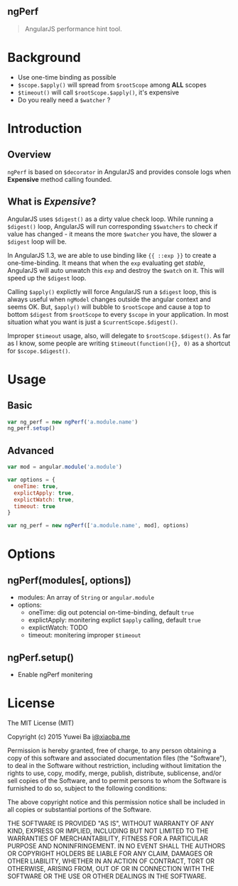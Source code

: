 ngPerf
------

> AngularJS performance hint tool.

# Background

* Use one-time binding as possible
* `$scope.$apply()` will spread from `$rootScope` among **ALL** scopes
* `$timeout()` will call `$rootScope.$apply()`, it's expensive
* Do you really need a `$watcher` ?

# Introduction

## Overview
`ngPerf` is based on `$decorator` in AngularJS and provides console logs when __Expensive__ method calling founded.

## What is _Expensive_?

AngularJS uses `$digest()` as a dirty value check loop. While running a `$digest()` loop, AngularJS will run corresponding `$$watchers` to check if value has changed - it means the more `$watcher` you have, the slower a `$digest` loop will be.

In AngularJS 1.3, we are able to use binding like `{{ ::exp }}` to create a one-time-binding. It means that when the `exp` evaluating get _stable_, AngularJS will auto unwatch this `exp` and destroy the `$watch` on it. This will speed up the `$digest` loop.

Calling `$apply()` explictly will force AngularJS run a `$digest` loop, this is always useful when `ngModel` changes outside the angular context and seems OK. But, `$apply()` will bubble to `$rootScope` and cause a top to bottom `$digest` from `$rootScope` to every `$scope` in your application. In most situation what you want is just a `$currentScope.$digest()`.

Improper `$timeout` usage, also, will delegate to `$rootScope.$digest()`. As far as I know, some people are writing `$timeout(function(){}, 0)` as a shortcut for `$scope.$digest()`.

# Usage

## Basic

```js
var ng_perf = new ngPerf('a.module.name')
ng_perf.setup()
```

## Advanced

```js
var mod = angular.module('a.module')

var options = {
  oneTime: true,
  explictApply: true,
  explictWatch: true,
  timeout: true
}

var ng_perf = new ngPerf(['a.module.name', mod], options)
```

# Options

## ngPerf(modules[, options])

* modules: An array of `String` or `angular.module`
* options:
  - oneTime: dig out potencial on-time-binding, default `true`
  - explictApply: monitering explict `$apply` calling, default `true`
  - explictWatch: TODO
  - timeout: monitering improper `$timeout`

## ngPerf.setup()

* Enable ngPerf monitering

# License

The MIT License (MIT)

Copyright (c) 2015 Yuwei Ba <i@xiaoba.me>

Permission is hereby granted, free of charge, to any person obtaining a copy
of this software and associated documentation files (the "Software"), to deal
in the Software without restriction, including without limitation the rights
to use, copy, modify, merge, publish, distribute, sublicense, and/or sell
copies of the Software, and to permit persons to whom the Software is
furnished to do so, subject to the following conditions:

The above copyright notice and this permission notice shall be included in all
copies or substantial portions of the Software.

THE SOFTWARE IS PROVIDED "AS IS", WITHOUT WARRANTY OF ANY KIND, EXPRESS OR
IMPLIED, INCLUDING BUT NOT LIMITED TO THE WARRANTIES OF MERCHANTABILITY,
FITNESS FOR A PARTICULAR PURPOSE AND NONINFRINGEMENT. IN NO EVENT SHALL THE
AUTHORS OR COPYRIGHT HOLDERS BE LIABLE FOR ANY CLAIM, DAMAGES OR OTHER
LIABILITY, WHETHER IN AN ACTION OF CONTRACT, TORT OR OTHERWISE, ARISING FROM,
OUT OF OR IN CONNECTION WITH THE SOFTWARE OR THE USE OR OTHER DEALINGS IN THE
SOFTWARE.
